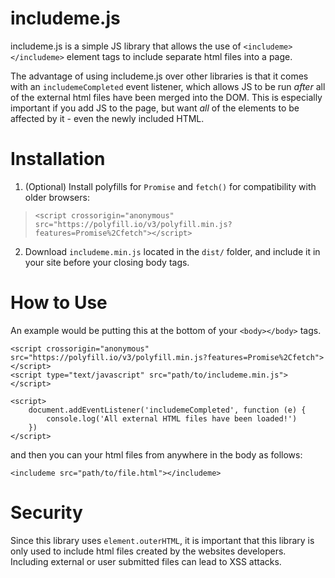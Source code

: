 # includeme.js

includeme.js is a simple JS library that allows the use of `<includeme></includeme>` element tags to include separate html files into a page.

The advantage of using includeme.js over other libraries is that it comes with an `includemeCompleted` event listener, which allows JS to be run *after* all of the external html files have been merged into the DOM. This is especially important if you add JS to the page, but want *all* of the elements to be affected by it - even the newly included HTML.


# Installation

1) (Optional) Install polyfills for `Promise` and `fetch()` for compatibility with older browsers:
> `<script crossorigin="anonymous" src="https://polyfill.io/v3/polyfill.min.js?features=Promise%2Cfetch"></script>`


2) Download `includeme.min.js` located in the `dist/` folder, and include it in your site before your closing body tags.



# How to Use
An example would be putting this at the bottom of your `<body></body>` tags.

```
<script crossorigin="anonymous" src="https://polyfill.io/v3/polyfill.min.js?features=Promise%2Cfetch"></script>
<script type="text/javascript" src="path/to/includeme.min.js"></script>

<script>
    document.addEventListener('includemeCompleted', function (e) {
        console.log('All external HTML files have been loaded!')
    })
</script>
```

and then you can your html files from anywhere in the body as follows:

```
<includeme src="path/to/file.html"></includeme>
```

# Security
Since this library uses `element.outerHTML`, it is important that this library is only used to include html files created by the websites developers. Including external or user submitted files can lead to XSS attacks.